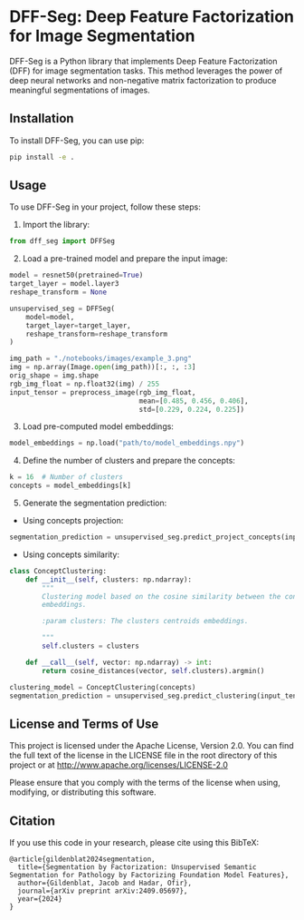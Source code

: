 # DFF-Seg: Deep Feature Factorization for Image Segmentation

DFF-Seg is a Python library that implements Deep Feature Factorization (DFF) for image segmentation tasks. This method leverages the power of deep neural networks and non-negative matrix factorization to produce meaningful segmentations of images.

## Installation

To install DFF-Seg, you can use pip:

```bash
pip install -e .
```

## Usage

To use DFF-Seg in your project, follow these steps:

1. Import the library:

```python
from dff_seg import DFFSeg
```

2. Load a pre-trained model and prepare the input image:

```python
model = resnet50(pretrained=True)
target_layer = model.layer3
reshape_transform = None

unsupervised_seg = DFFSeg(
    model=model,
    target_layer=target_layer,
    reshape_transform=reshape_transform
)

img_path = "./notebooks/images/example_3.png"
img = np.array(Image.open(img_path))[:, :, :3]
orig_shape = img.shape
rgb_img_float = np.float32(img) / 255
input_tensor = preprocess_image(rgb_img_float,
                                mean=[0.485, 0.456, 0.406],
                                std=[0.229, 0.224, 0.225])

```

3. Load pre-computed model embeddings:

```python
model_embeddings = np.load("path/to/model_embeddings.npy")
```

4. Define the number of clusters and prepare the concepts:

```python
k = 16  # Number of clusters
concepts = model_embeddings[k]
```

5. Generate the segmentation prediction:

* Using concepts projection:
```python
segmentation_prediction = unsupervised_seg.predict_project_concepts(input_tensor, concepts)
```

* Using concepts similarity:

```python
class ConceptClustering:
    def __init__(self, clusters: np.ndarray):
        """
        Clustering model based on the cosine similarity between the concept
        embeddings.

        :param clusters: The clusters centroids embeddings.

        """
        self.clusters = clusters

    def __call__(self, vector: np.ndarray) -> int:
        return cosine_distances(vector, self.clusters).argmin()

clustering_model = ConceptClustering(concepts)
segmentation_prediction = unsupervised_seg.predict_clustering(input_tensor, clustering_model)
```

## License and Terms of Use

This project is licensed under the Apache License, Version 2.0. You can find the full text of the license in the LICENSE file in the root directory of this project or at http://www.apache.org/licenses/LICENSE-2.0

Please ensure that you comply with the terms of the license when using, modifying, or distributing this software.


## Citation

If you use this code in your research, please cite using this BibTeX:

```
@article{gildenblat2024segmentation,
  title={Segmentation by Factorization: Unsupervised Semantic Segmentation for Pathology by Factorizing Foundation Model Features},
  author={Gildenblat, Jacob and Hadar, Ofir},
  journal={arXiv preprint arXiv:2409.05697},
  year={2024}
}
```
